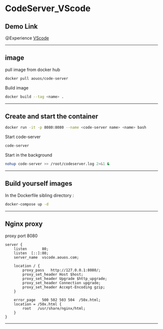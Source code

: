 # CodeServer_VScode

## Demo Link

😜Experience [VScode](http://vscode.aouos.com) 

---

## image

pull image from docker hub

```bash
docker pull aouos/code-server
```

Build image

```bash
docker build --tag <name> .
```

---

## Create and start the container 

```bash
docker run -it -p 8080:8080 --name <code-server name> <name> bash
```

Start code-server

```bash
code-server
```

Start in the background 

```bash
nohup code-server >> /root/codeserver.log 2>&1 &
```

---

## Build yourself images

In the Dockerfile sibling directory :

```bash
docker-compose up -d
```

---

## Nginx proxy
proxy port 8080

```shell
server {
    listen       80;
    listen  [::]:80;
    server_name  vscode.aouos.com;

    location / {
        proxy_pass   http://127.0.0.1:8080/;
        proxy_set_header Host $host;
        proxy_set_header Upgrade $http_upgrade;
        proxy_set_header Connection upgrade;
        proxy_set_header Accept-Encoding gzip;
    }

    error_page   500 502 503 504  /50x.html;
    location = /50x.html {
        root   /usr/share/nginx/html;
    }
}
```

---
